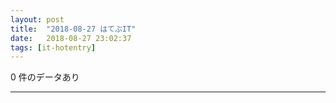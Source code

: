```yaml
---
layout: post
title:  "2018-08-27 はてぶIT"
date:   2018-08-27 23:02:37
tags: [it-hotentry]
---
```

0 件のデータあり

<hr>
